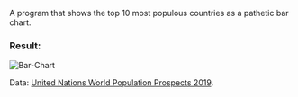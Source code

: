 A program that shows the top 10 most populous countries as a pathetic bar chart.  
### Result:
![Bar-Chart](https://github.com/krandslam/React-D3-Prac/assets/58777020/e647097e-1ab9-47a1-bf59-6de785df1774)

Data: [United Nations World Population Prospects 2019](https://gist.github.com/curran/0ac4077c7fc6390f5dd33bf5c06cb5ff).
